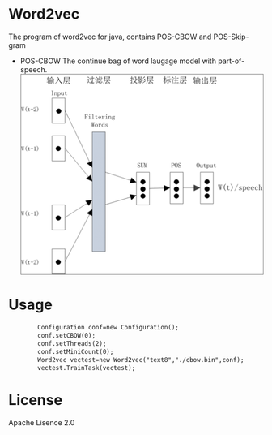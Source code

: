 # Word2vec
The program of word2vec for java, contains POS-CBOW and POS-Skip-gram
* POS-CBOW
  The continue bag of word laugage model with part-of-speech.
  ![image](https://github.com/phylieac/Word2vec/blob/master/POS-CBOW.png)
# Usage

            Configuration conf=new Configuration();
            conf.setCBOW(0);
            conf.setThreads(2);
            conf.setMiniCount(0);
            Word2vec vectest=new Word2vec("text8","./cbow.bin",conf);
            vectest.TrainTask(vectest);

# License
  Apache Lisence 2.0
